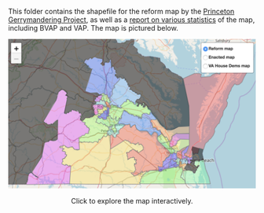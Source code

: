 This folder contains the shapefile for the reform map by the [Princeton Gerrymandering Project](http://gerrymander.princeton.edu), as well as a [report on various statistics](Reform%20map%20report.csv) of the map, including BVAP and VAP. The map is pictured below.

[![Reform map](reform_preview.png)](https://rawgit.com/PrincetonUniversity/VA-gerrymander/master/Maps/Interactive/map_comparison.html)
<p align="center">Click to explore the map interactively.</p>

